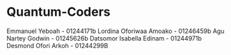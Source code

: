 
# Quantum-Coders

Emmanuel Yeboah - 01244171b
Lordina Oforiwaa Amoako - 01246459b
Agu Nartey Godwin - 01245626b
Datsomor Isabella Edinam - 01244971b
Desmond Ofori Arkoh -  01244299B
